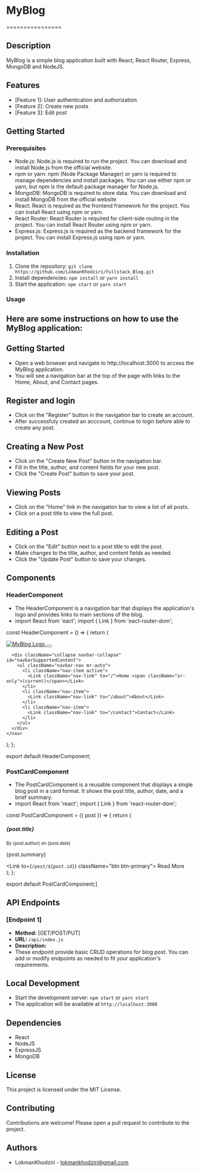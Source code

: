 # MyBlog
================

## Description

MyBlog is a simple blog application built with React, React Router, Express, MongoDB and NodeJS.

## Features

* [Feature 1]: User authentication and authorization 
* [Feature 2]: Create new posts
* [Feature 3]: Edit post

## Getting Started

### Prerequisites

* Node.js: Node.js is required to run the project. You can download and install Node.js from the official website.
* npm or yarn: npm (Node Package Manager) or yarn is required to manage dependencies and install packages. You can use either npm or yarn, but npm is the default package manager for Node.js.
* MongoDB: MongoDB is required to store data. You can download and install MongoDB from the official website
* React: React is required as the frontend framework for the project. You can install React using npm or yarn.
* React Router: React Router is required for client-side routing in the project. You can install React Router using npm or yarn.
* Express.js: Express.js is required as the backend framework for the project. You can install Express.js using npm or yarn.

### Installation

1. Clone the repository: `git clone https://github.com/LokmanKhodziri/Fullstack_Blog.git`
2. Install dependencies: `npm install` or `yarn install`
3. Start the application: `npm start` or `yarn start`

### Usage

## Here are some instructions on how to use the MyBlog application:

## Getting Started
* Open a web browser and navigate to http://localhost:3000 to access the MyBlog application.
* You will see a navigation bar at the top of the page with links to the Home, About, and Contact pages.

## Register and login
* Click on the "Register" button in the navigation bar to create an account.
* After successfuly created an acccount, continue to login before able to create any post.

## Creating a New Post
* Click on the "Create New Post" button in the navigation bar.
* Fill in the title, author, and content fields for your new post.
* Click the "Create Post" button to save your post.

## Viewing Posts
* Click on the "Home" link in the navigation bar to view a list of all posts.
* Click on a post title to view the full post.

## Editing a Post
* Click on the "Edit" button next to a post title to edit the post.
* Make changes to the title, author, and content fields as needed.
* Click the "Update Post" button to save your changes.

## Components

### HeaderComponent

* The HeaderComponent is a navigation bar that displays the application's logo and provides links to main sections of the blog.
* import React from 'eact';
import { Link } from 'eact-router-dom';

const HeaderComponent = () => {
  return (
    <nav className="navbar navbar-expand-lg navbar-light bg-light">
      <a className="navbar-brand" href="/">
        <img src="logo.png" alt="MyBlog Logo" />
      </a>
      <button className="navbar-toggler" type="button" data-toggle="collapse" data-target="#navbarSupportedContent" aria-controls="navbarSupportedContent" aria-expanded="false" aria-label="Toggle navigation">
        <span className="navbar-toggler-icon"></span>
      </button>

      <div className="collapse navbar-collapse" id="navbarSupportedContent">
        <ul className="navbar-nav mr-auto">
          <li className="nav-item active">
            <Link className="nav-link" to="/">Home <span className="sr-only">(current)</span></Link>
          </li>
          <li className="nav-item">
            <Link className="nav-link" to="/about">About</Link>
          </li>
          <li className="nav-item">
            <Link className="nav-link" to="/contact">Contact</Link>
          </li>
        </ul>
      </div>
    </nav>
  );
};

export default HeaderComponent;

### PostCardComponent

* The PostCardComponent is a reusable component that displays a single blog post in a card format. It shows the post title, author, date, and a brief summary.
* import React from 'react';
import { Link } from 'react-router-dom';

const PostCardComponent = ({ post }) => {
  return (
    <div className="card mb-3">
      <h5 className="card-title">{post.title}</h5>
      <p className="card-text">
        <small>
          By {post.author} on {post.date}
        </small>
      </p>
      <p className="card-text">{post.summary}</p>
      <Link to={`/post/${post.id}`} className="btn btn-primary">
        Read More
      </Link>
    </div>
  );
};

export default PostCardComponent;]

## API Endpoints

### [Endpoint 1]

* **Method:** [GET/POST/PUT]
* **URL:** `/api/index.js`
* **Description:** 
* These endpoint provide basic CRUD operations for blog post. You can add or modify endpoints as needed to fit your application's requirements.

## Local Development

* Start the development server: `npm start` or `yarn start`
* The application will be available at `http://localhost:3000`

## Dependencies

* React
* NodeJS
* ExpressJS
* MongoDB

## License

This project is licensed under the MIT License.

## Contributing

Contributions are welcome! Please open a pull request to contribute to the project.

## Authors

* LokmanKhodziri - lokmankhodziri@gmail.com